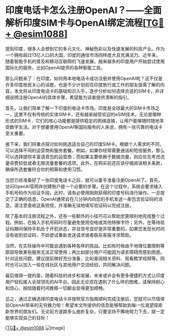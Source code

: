 # 印度电话卡怎么注册OpenAI？——全面解析印度SIM卡与OpenAI绑定流程[[TG💪+ @esim1088](https://t.me/s/esim1088)]

提到印度，很多人会想到它的多元文化、神秘色彩以及快速发展的科技产业。作为一个拥有超过13亿人口的大国，印度的通信市场同样庞大且充满活力。近年来，随着智能手机的普及和移动互联网的飞速发展，越来越多的印度用户开始尝试使用国际化的服务，比如OpenAI提供的各种智能工具。

那么问题来了：在印度，如何用本地电话卡成功注册并使用OpenAI呢？这不仅是许多印度居民关心的话题，也是不少计划前往印度旅行或工作的朋友亟需了解的内容。本文将从印度电话卡的基础知识入手，逐步分析如何选择合适的SIM卡，并详细说明注册OpenAI的具体步骤，希望能为读者提供清晰的指引。

首先，让我们简单了解一下印度的电话卡市场。印度是全球最大的SIM卡市场之一，这里不仅有传统的实体SIM卡，还有越来越受欢迎的eSIM技术。无论是哪种形式的SIM卡，它们的核心功能都是提供稳定的网络连接，让用户能够随时随地享受数字生活。对于想要使用OpenAI等国际服务的人来说，拥有一张可靠的电话卡至关重要。

接下来，我们将重点探讨如何挑选适合自己的印度SIM卡。根据个人需求的不同，可以选择不同的运营商和服务套餐。例如，如果你经常需要通话和短信服务，那么可以选择提供丰富语音包的运营商；而如果主要依赖于数据流量，则应优先考虑流量资费较低或者无限流量套餐的选项。此外，在购买前还应该仔细阅读相关条款，确保所选套餐符合你的预算和使用习惯。

当您已经准备好了一张印度电话卡之后，就可以着手准备注册OpenAI了。首先，访问OpenAI官网并创建账户是一个必要的步骤。在这个过程中，系统会要求输入手机号码作为验证手段。此时，请务必使用刚刚获得的印度号码进行操作。一旦提交了正确的信息，OpenAI通常会在几分钟内向您的手机发送一条包含验证码的消息。请注意查收这条短信，并准确无误地填写验证码以完成注册。

除了基本的注册流程之外，还有一些额外的小技巧可以帮助您更顺利地完成整个过程。例如，在输入手机号码时尽量避免使用空格或其他特殊字符；另外，在等待验证码期间保持手机处于开机状态，并且信号良好是非常重要的。如果您发现长时间没有收到验证码，不妨尝试重新发送请求或者联系客服寻求帮助。

当然，在实际操作中可能会遇到各种各样的挑战。比如有时候由于地理位置限制等原因导致某些服务无法正常使用；再比如部分用户可能因为语言障碍而感到困惑。针对这些问题，建议提前做好充分准备，比如查阅相关资料、观看教学视频等。同时也可以加入一些在线社区与其他用户交流经验，共同解决问题。

最后值得一提的是，随着科技的进步和发展，未来或许会有更多便捷的方式让印度用户轻松接入全球领先的AI平台。因此无论现在遇到了什么样的困难，请保持耐心和信心，相信随着时间推移一切都会变得更加顺畅。

总之，通过正确选择印度电话卡并按照官方指南顺利完成注册后，您就可以尽情体验OpenAI带来的无穷魅力啦！希望本文所提供的信息能够帮助到每一位渴望探索新世界的朋友们。无论前方道路多么曲折复杂，只要坚持不懈地努力下去，就一定能够实现自己的目标！

[[TG💪+ @esim1088](https://t.me/s/esim1088) ![Image](https://i.postimg.cc/4NQfJmqS/Snipaste-2025-05-13-00-14-12.png)]